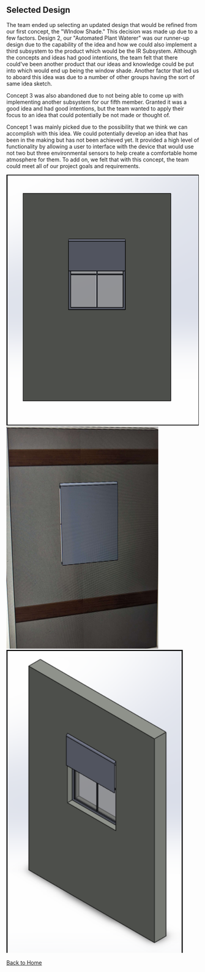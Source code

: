 **Selected Design**
-
The team ended up selecting an updated design that would be refined from our first concept, the "WIndow Shade." This decision was made up due to a few factors. Design 2, our "Automated Plant Waterer" was our runner-up design due to the capability of the idea and how we could also implement a third subsystem to the product which would be the IR Subsystem. Although the concepts and ideas had good intentions, the team felt that there could've been another product that our ideas and knowledge could be put into which would end up being the window shade. Another factor that led us to aboard this idea was due to a number of other groups having the sort of same idea sketch. 

Concept 3 was also abandoned due to not being able to come up with implementing another subsystem for our fifth member. Granted it was a good idea and had good intentions, but the team wanted to apply their focus to an idea that could potentially be not made or thought of. 

Concept 1 was mainly picked due to the possibility that we think we can accomplish with this idea. We could potentially develop an idea that has been in the making but has not been achieved yet. It provided a high level of functionality by allowing a user to interface with the device that would use not two but three environmental sensors to help create a comfortable home atmosphere for them. To add on, we felt that with this concept, the team could meet all of our project goals and requirements. 

![](vertopal_53e86d8e1b304e0fba1b8ab00a47e725/media/selected_design_front.PNG)
![](vertopal_53e86d8e1b304e0fba1b8ab00a47e725/media/selected_design.PNG)
![](vertopal_53e86d8e1b304e0fba1b8ab00a47e725/media/selected_design(1).png)

[Back to Home](index)
